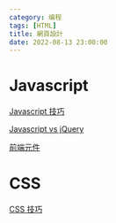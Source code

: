 ```yaml
---
category: 编程 
tags: [HTML]
title: 網頁設計
date: 2022-08-13 23:00:00
---
```


# Javascript

[Javascript 技巧](https://hkdickyko.github.io/%E7%B7%A8%E7%A8%8B/js)

[Javascript vs jQuery](https://hkdickyko.github.io/%E7%B7%A8%E7%A8%8B/jstojq)

[前端元件](https://hkdickyko.github.io/%E7%B7%A8%E7%A8%8B/component)

# CSS
[CSS 技巧](https://hkdickyko.github.io/%E7%B7%A8%E7%A8%8B/css)